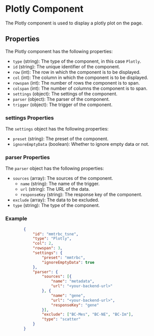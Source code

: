 # Plotly Component

The Plotly component is used to display a plotly plot on the page.

## Properties

The Plotly component has the following properties:

-   `type` (string): The type of the component, in this case `Plotly`.
-   `id` (string): The unique identifier of the component.
-   `row` (int): The row in which the component is to be displayed.
-   `col` (int): The column in which the component is to be displayed.
-   `rowspan` (int): The number of rows the component is to span.
-   `colspan` (int): The number of columns the component is to span.
-   `settings` (object): The settings of the component.
-   `parser` (object): The parser of the component.
-   `trigger` (object): The trigger of the component.

### settings Properties

The `settings` object has the following properties:

-   `preset` (string): The preset of the component.
-   `ignoreEmptyData` (boolean): Whether to ignore empty data or not.

### parser Properties

The `parser` object has the following properties:

-   `sources` (array): The sources of the component.
    -   `name` (string): The name of the trigger.
    -   `url` (string): The URL of the data.
    -   `responseKey` (string): The response key of the component.
-   `exclude` (array): The data to be excluded.
-   `type` (string): The type of the component.

### Example

```json
        {
            "id": "mmtrbc_tsne",
            "type": "Plotly",
            "col": 2,
            "rowspan": 3,
            "settings": {
                "preset": "mmtrbc",
                "ignoreEmptyData": true
            },
            "parser": {
                "sources": [{
                    "name": "metadata",
                    "url": "<your-backend-url>"
                }, {
                    "name": "gene",
                    "url": "<your-backend-url>",
                    "responseKey": "gene"
                }],
                "exclude": ["BC-Mes", "BC-NE", "BC-Im"],
                "type": "scatter"
            }
        }
```
